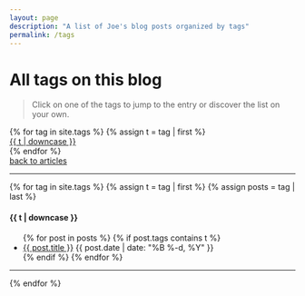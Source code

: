 ```yaml
---
layout: page
description: "A list of Joe's blog posts organized by tags"
permalink: /tags
---
```


<h1 class="page-title">All tags on this blog</h1>

> Click on one of the tags to jump to the entry or discover the list on your own.

<div>
{% for tag in site.tags %}
  {% assign t = tag | first %}
    <div class="chip"><a href="#{{t | downcase | replace:" ","-" }}">{{ t | downcase }}</a></div>
{% endfor %}
</div>
<a href="{{ site.baseurl }}/articles/" class="btn btn-flat">
  <i class="mdi mdi-book-open-page-variant left"></i> back to articles
</a>

---

{% for tag in site.tags %}
  {% assign t = tag | first %}
  {% assign posts = tag | last %}

<h4><a class="section scrollspy" id="{{t | downcase | replace:" ","-" }}">{{ t | downcase }}</a></h4>
<ul>
{% for post in posts %}
  {% if post.tags contains t %}
  <li>
    <a href="{{ post.url }}">{{ post.title }}</a>
    <span class="date">{{ post.date | date: "%B %-d, %Y"  }}</span>
  </li>
  {% endif %}
{% endfor %}
</ul>

---

{% endfor %}

